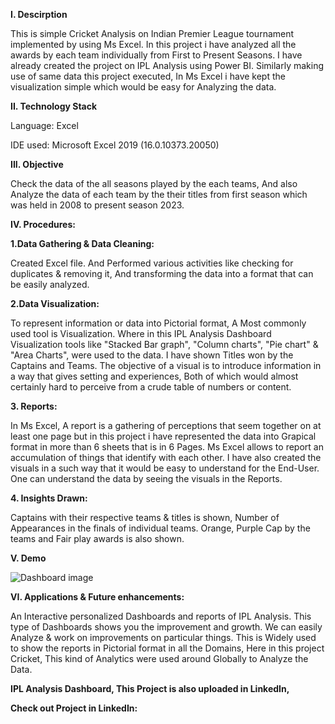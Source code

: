 
**I. Descirption**

This is simple Cricket Analysis on Indian Premier League tournament implemented by using Ms Excel. In this project i have analyzed all the awards by each team individually from First to Present Seasons. I have already created the project on IPL Analysis using Power BI. Similarly making use of same data this project executed, In Ms Excel i have kept the visualization simple which would be easy for Analyzing the data.

**II. Technology Stack**

Language: Excel

IDE used: Microsoft Excel 2019 (16.0.10373.20050)

**III. Objective**

Check the data of the all seasons played by the each teams, And also Analyze the data of each 
team by the their titles from first season which was held in 2008 to present season 2023. 

**IV. Procedures:**

**1.Data Gathering & Data Cleaning:**

Created Excel file. And Performed various activities like checking for duplicates & removing it,
And transforming the data into a format that can be easily analyzed.


**2.Data Visualization:**

To represent information or data into Pictorial format, A Most commonly used tool is Visualization.
Where in this IPL Analysis Dashboard Visualization tools like "Stacked Bar graph", "Column charts", "Pie chart" & "Area Charts", were used to the data. 
I have shown Titles won by the Captains and Teams. The objective of a visual is to introduce information in a way that gives setting and experiences, 
Both of which would almost certainly hard to perceive from a crude table of numbers or content.

**3. Reports:**

In Ms Excel, A report is a gathering of perceptions that seem together on at least one page but in this project i have represented the data into Grapical format in more than 6 sheets that is in 6 Pages. Ms Excel allows to report an accumulation of things that identify with each other. 
I have also created the visuals in a such way that it would be easy to understand for the End-User. One can understand the data by seeing the visuals in the Reports. 

**4. Insights Drawn:**

Captains with their respective teams & titles is shown, Number of Appearances in the finals of individual teams. 
Orange, Purple Cap by the teams and Fair play awards is also shown.

**V. Demo**

![Dashboard image](https://github.com/imgopi41/IPL-Analysis-Excel/assets/99798157/279d3e86-43a1-4a6b-8757-1c0d43b47b70)

**VI. Applications & Future enhancements:**

An Interactive personalized Dashboards and reports of IPL Analysis. This type of Dashboards shows you the improvement and growth. We can 
easily Analyze & work on improvements on particular things. This is Widely used to show the reports in Pictorial format in all the 
Domains, Here in this project Cricket, This kind of Analytics were used around Globally to Analyze the Data.

**IPL Analysis Dashboard, This Project is also uploaded in LinkedIn,**

**Check out Project in LinkedIn:**



